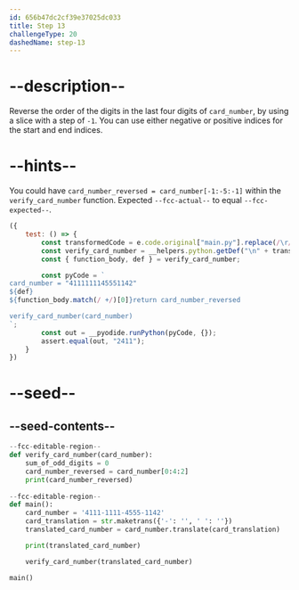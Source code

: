 ```yaml
---
id: 656b47dc2cf39e37025dc033
title: Step 13
challengeType: 20
dashedName: step-13
---
```


# --description--

Reverse the order of the digits in the last four digits of `card_number`, by using a slice with a step of `-1`. You can use either negative or positive indices for the start and end indices.

# --hints--

You could have `card_number_reversed = card_number[-1:-5:-1]` within the `verify_card_number` function. Expected `--fcc-actual--` to equal `--fcc-expected--`.

```js
({
    test: () => {
        const transformedCode = e.code.original["main.py"].replace(/\r/g, "");
        const verify_card_number = __helpers.python.getDef("\n" + transformedCode, "verify_card_number");
        const { function_body, def } = verify_card_number;

        const pyCode = `
card_number = "4111111145551142"
${def}
${function_body.match(/ +/)[0]}return card_number_reversed

verify_card_number(card_number)
`;
        const out = __pyodide.runPython(pyCode, {});
        assert.equal(out, "2411");
    }
})
```

# --seed--

## --seed-contents--

```py
--fcc-editable-region--
def verify_card_number(card_number):
    sum_of_odd_digits = 0
    card_number_reversed = card_number[0:4:2]
    print(card_number_reversed)
    
--fcc-editable-region--
def main():
    card_number = '4111-1111-4555-1142'
    card_translation = str.maketrans({'-': '', ' ': ''})
    translated_card_number = card_number.translate(card_translation)

    print(translated_card_number)

    verify_card_number(translated_card_number)

main()
```
